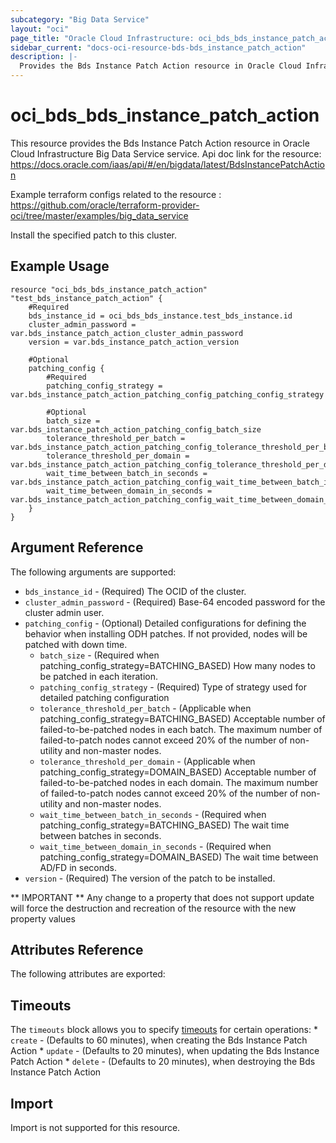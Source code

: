 ```yaml
---
subcategory: "Big Data Service"
layout: "oci"
page_title: "Oracle Cloud Infrastructure: oci_bds_bds_instance_patch_action"
sidebar_current: "docs-oci-resource-bds-bds_instance_patch_action"
description: |-
  Provides the Bds Instance Patch Action resource in Oracle Cloud Infrastructure Big Data Service service
---
```


# oci_bds_bds_instance_patch_action
This resource provides the Bds Instance Patch Action resource in Oracle Cloud Infrastructure Big Data Service service.
Api doc link for the resource: https://docs.oracle.com/iaas/api/#/en/bigdata/latest/BdsInstancePatchAction

Example terraform configs related to the resource : https://github.com/oracle/terraform-provider-oci/tree/master/examples/big_data_service

Install the specified patch to this cluster.


## Example Usage

```hcl
resource "oci_bds_bds_instance_patch_action" "test_bds_instance_patch_action" {
	#Required
	bds_instance_id = oci_bds_bds_instance.test_bds_instance.id
	cluster_admin_password = var.bds_instance_patch_action_cluster_admin_password
	version = var.bds_instance_patch_action_version

	#Optional
	patching_config {
		#Required
		patching_config_strategy = var.bds_instance_patch_action_patching_config_patching_config_strategy

		#Optional
		batch_size = var.bds_instance_patch_action_patching_config_batch_size
		tolerance_threshold_per_batch = var.bds_instance_patch_action_patching_config_tolerance_threshold_per_batch
		tolerance_threshold_per_domain = var.bds_instance_patch_action_patching_config_tolerance_threshold_per_domain
		wait_time_between_batch_in_seconds = var.bds_instance_patch_action_patching_config_wait_time_between_batch_in_seconds
		wait_time_between_domain_in_seconds = var.bds_instance_patch_action_patching_config_wait_time_between_domain_in_seconds
	}
}
```

## Argument Reference

The following arguments are supported:

* `bds_instance_id` - (Required) The OCID of the cluster.
* `cluster_admin_password` - (Required) Base-64 encoded password for the cluster admin user.
* `patching_config` - (Optional) Detailed configurations for defining the behavior when installing ODH patches. If not provided, nodes will be patched with down time.
	* `batch_size` - (Required when patching_config_strategy=BATCHING_BASED) How many nodes to be patched in each iteration.
	* `patching_config_strategy` - (Required) Type of strategy used for detailed patching configuration
	* `tolerance_threshold_per_batch` - (Applicable when patching_config_strategy=BATCHING_BASED) Acceptable number of failed-to-be-patched nodes in each batch. The maximum number of failed-to-patch nodes cannot exceed 20% of the number of non-utility and non-master nodes.
	* `tolerance_threshold_per_domain` - (Applicable when patching_config_strategy=DOMAIN_BASED) Acceptable number of failed-to-be-patched nodes in each domain. The maximum number of failed-to-patch nodes cannot exceed 20% of the number of non-utility and non-master nodes.
	* `wait_time_between_batch_in_seconds` - (Required when patching_config_strategy=BATCHING_BASED) The wait time between batches in seconds.
	* `wait_time_between_domain_in_seconds` - (Required when patching_config_strategy=DOMAIN_BASED) The wait time between AD/FD in seconds.
* `version` - (Required) The version of the patch to be installed.


** IMPORTANT **
Any change to a property that does not support update will force the destruction and recreation of the resource with the new property values

## Attributes Reference

The following attributes are exported:


## Timeouts

The `timeouts` block allows you to specify [timeouts](https://registry.terraform.io/providers/oracle/oci/latest/docs/guides/changing_timeouts) for certain operations:
	* `create` - (Defaults to 60 minutes), when creating the Bds Instance Patch Action
	* `update` - (Defaults to 20 minutes), when updating the Bds Instance Patch Action
	* `delete` - (Defaults to 20 minutes), when destroying the Bds Instance Patch Action


## Import

Import is not supported for this resource.

